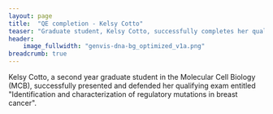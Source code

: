 ```yaml
---
layout: page
title:  "QE completion - Kelsy Cotto"
teaser: "Graduate student, Kelsy Cotto, successfully completes her qualifying exam"
header:
    image_fullwidth: "genvis-dna-bg_optimized_v1a.png"
breadcrumb: true
---
```


Kelsy Cotto, a second year graduate student in the Molecular Cell Biology (MCB), successfully presented and defended her qualifying exam entitled "Identification and characterization of regulatory mutations in breast cancer".

<div class="row">
    <div class="small-12 columns">
    </div>
</div>
<br>
